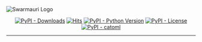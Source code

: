 <picture>
  <source media="(prefers-color-scheme: dark)"  srcset="https://res.cloudinary.com/dryedzrlo/image/upload/v1757724629/swarmauri_brand_frag_light_mg8cmd.png">
  <source media="(prefers-color-scheme: light)" srcset="https://res.cloudinary.com/dryedzrlo/image/upload/v1757724629/swarmauri_brand_frag_dark_tzjuja.png">
  <!-- Fallback below (see #2) -->
  <img alt="Swarmauri Logo" src="https://res.cloudinary.com/dryedzrlo/image/upload/v1757724629/swarmauri_brand_frag_dark_tzjuja.png">
</picture>

<p align="center">
    <a href="https://pypi.org/project/catoml/">
        <img src="https://img.shields.io/pypi/dm/catoml" alt="PyPI - Downloads"/></a>
    <a href="https://hits.sh/github.com/swarmauri/swarmauri-sdk/tree/master/pkgs/experimental/catoml/">
        <img alt="Hits" src="https://hits.sh/github.com/swarmauri/swarmauri-sdk/tree/master/pkgs/experimental/catoml.svg"/></a>
    <a href="https://pypi.org/project/catoml/">
        <img src="https://img.shields.io/pypi/pyversions/catoml" alt="PyPI - Python Version"/></a>
    <a href="https://pypi.org/project/catoml/">
        <img src="https://img.shields.io/pypi/l/catoml" alt="PyPI - License"/></a>
    <a href="https://pypi.org/project/catoml/">
        <img src="https://img.shields.io/pypi/v/catoml?label=catoml&color=green" alt="PyPI - catoml"/></a>

</p>

---

